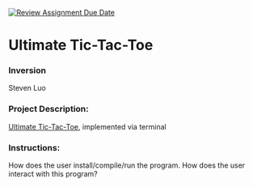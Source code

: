 [![Review Assignment Due Date](https://classroom.github.com/assets/deadline-readme-button-22041afd0340ce965d47ae6ef1cefeee28c7c493a6346c4f15d667ab976d596c.svg)](https://classroom.github.com/a/Vh67aNdh)
# Ultimate Tic-Tac-Toe

### Inversion

Steven Luo

### Project Description:

[Ultimate Tic-Tac-Toe](https://en.wikipedia.org/wiki/Ultimate_tic-tac-toe), implemented via terminal

### Instructions:

How does the user install/compile/run the program.
How does the user interact with this program?
